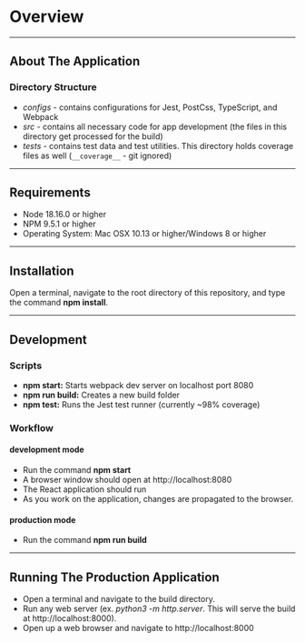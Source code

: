 # Overview

----

## About The Application
### Directory Structure
- _configs_ - contains configurations for Jest, PostCss, TypeScript, and Webpack
- _src_ - contains all necessary code for app development (the files in this directory get processed for the build)
- _tests_ - contains test data and test utilities. This directory holds coverage files as well (```__coverage__``` - git ignored)

----

## Requirements
+ Node 18.16.0 or higher
+ NPM 9.5.1 or higher
+ Operating System: Mac OSX 10.13 or higher/Windows 8 or higher

----

## Installation
Open a terminal, navigate to the root directory of this repository, and type the command **npm install**.

----

## Development
### Scripts
+ **npm start:** Starts webpack dev server on localhost port 8080
+ **npm run build:** Creates a new build folder
+ **npm test:** Runs the Jest test runner (currently ~98% coverage)

### Workflow
#### development mode
- Run the command **npm start**
- A browser window should open at http://localhost:8080
- The React application should run
- As you work on the application, changes are propagated to the browser.

#### production mode
- Run the command **npm run build**

----

## Running The Production Application
- Open a terminal and navigate to the build directory.
- Run any web server (ex. _python3 -m http.server_. This will serve the build at http://localhost:8000).
- Open up a web browser and navigate to http://localhost:8000
